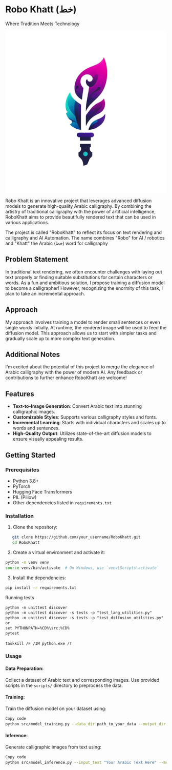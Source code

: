  
# Robo Khatt (خط)
Where Tradition Meets Technology

![RoboKhatt Logo](./logo.png)

Robo Khatt is an innovative project that leverages advanced diffusion models to generate high-quality Arabic calligraphy. By combining the artistry of traditional calligraphy with the power of artificial intelligence, RoboKhatt aims to provide beautifully rendered text that can be used in various applications.

The project is called "RoboKhatt" to reflect its focus on text rendering and calligraphy and AI Automation. The name combines "Robo" for AI / robotics and "Khatt" the Arabic (خط) word for calligraphy

## Problem Statement
In traditional text rendering, we often encounter challenges with laying out text properly or finding suitable substitutions for certain characters or words. As a fun and ambitious solution, I propose training a diffusion model to become a calligrapher! However, recognizing the enormity of this task, I plan to take an incremental approach.

## Approach
My approach involves training a model to render small sentences or even single words initially. At runtime, the rendered image will be used to feed the diffusion model. This approach allows us to start with simpler tasks and gradually scale up to more complex text generation.

## Additional Notes
I'm excited about the potential of this project to merge the elegance of Arabic calligraphy with the power of modern AI. Any feedback or contributions to further enhance RoboKhatt are welcome!

## Features

- **Text-to-Image Generation**: Convert Arabic text into stunning calligraphic images.
- **Customizable Styles**: Supports various calligraphy styles and fonts.
- **Incremental Learning**: Starts with individual characters and scales up to words and sentences.
- **High-Quality Output**: Utilizes state-of-the-art diffusion models to ensure visually appealing results.

## Getting Started

### Prerequisites

- Python 3.8+
- PyTorch
- Hugging Face Transformers
- PIL (Pillow)
- Other dependencies listed in `requirements.txt`

### Installation

1. Clone the repository:
```bash
   git clone https://github.com/your_username/RoboKhatt.git
   cd RoboKhatt
```

2. Create a virtual environment and activate it:
```bash
python -m venv venv
source venv/bin/activate  # On Windows, use `venv\Scripts\activate`
```

3. Install the dependencies:

```bash
pip install -r requirements.txt
```

Running tests
```
python -m unittest discover
python -m unittest discover -s tests -p "test_lang_utilities.py"
python -m unittest discover -s tests -p "test_diffusion_utilities.py"
or
set PYTHONPATH=%CD%\src;%CD%
pytest

taskkill /F /IM python.exe /T

```

### Usage

#### Data Preparation:

Collect a dataset of Arabic text and corresponding images.
Use provided scripts in the `scripts/` directory to preprocess the data.
#### Training:

Train the diffusion model on your dataset using:
```bash
Copy code
python src/model_training.py --data_dir path_to_your_data --output_dir path_to_save_model
```

#### Inference:

Generate calligraphic images from text using:
```bash
Copy code
python src/model_inference.py --input_text "Your Arabic Text Here" --model_dir
```